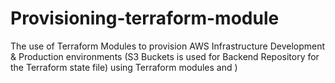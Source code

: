 # Provisioning-terraform-module
The use of Terraform Modules to provision AWS Infrastructure Development &amp; Production environments (S3 Buckets is used for Backend Repository for the Terraform state file) using Terraform modules and )
